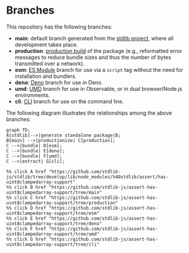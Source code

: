 <!--

@license Apache-2.0

Copyright (c) 2023 The Stdlib Authors.

Licensed under the Apache License, Version 2.0 (the "License");
you may not use this file except in compliance with the License.
You may obtain a copy of the License at

    http://www.apache.org/licenses/LICENSE-2.0

Unless required by applicable law or agreed to in writing, software
distributed under the License is distributed on an "AS IS" BASIS,
WITHOUT WARRANTIES OR CONDITIONS OF ANY KIND, either express or implied.
See the License for the specific language governing permissions and
limitations under the License.

-->

# Branches

This repository has the following branches:

-   **main**: default branch generated from the [stdlib project][stdlib-url], where all development takes place.
-   **production**: [production build][production-url] of the package (e.g., reformatted error messages to reduce bundle sizes and thus the number of bytes transmitted over a network).
-   **esm**: [ES Module][esm-url] branch for use via a `script` tag without the need for installation and bundlers.
-   **deno**: [Deno][deno-url] branch for use in Deno.
-   **umd**: [UMD][umd-url] branch for use in Observable, or in dual browser/Node.js environments.
-   **cli**: [CLI][cli-url] branch for use on the command line.

The following diagram illustrates the relationships among the above branches:

```mermaid
graph TD;
A[stdlib]-->|generate standalone package|B;
B[main] -->|productionize| C[production];
C -->|bundle| D[esm];
C -->|bundle| E[deno];
C -->|bundle| F[umd];
C -->|extract| G[cli];

%% click A href "https://github.com/stdlib-js/stdlib/tree/develop/lib/node_modules/%40stdlib/assert/has-uint8clampedarray-support"
%% click B href "https://github.com/stdlib-js/assert-has-uint8clampedarray-support/tree/main"
%% click C href "https://github.com/stdlib-js/assert-has-uint8clampedarray-support/tree/production"
%% click D href "https://github.com/stdlib-js/assert-has-uint8clampedarray-support/tree/esm"
%% click E href "https://github.com/stdlib-js/assert-has-uint8clampedarray-support/tree/deno"
%% click F href "https://github.com/stdlib-js/assert-has-uint8clampedarray-support/tree/umd"
%% click G href "https://github.com/stdlib-js/assert-has-uint8clampedarray-support/tree/cli"
```

[stdlib-url]: https://github.com/stdlib-js/stdlib/tree/develop/lib/node_modules/%40stdlib/assert/has-uint8clampedarray-support
[production-url]: https://github.com/stdlib-js/assert-has-uint8clampedarray-support/tree/production
[deno-url]: https://github.com/stdlib-js/assert-has-uint8clampedarray-support/tree/deno
[umd-url]: https://github.com/stdlib-js/assert-has-uint8clampedarray-support/tree/umd
[esm-url]: https://github.com/stdlib-js/assert-has-uint8clampedarray-support/tree/esm
[cli-url]: https://github.com/stdlib-js/assert-has-uint8clampedarray-support/tree/cli